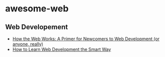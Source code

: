 # awesome-web

## Web Developement
  - [How the Web Works: A Primer for Newcomers to Web Development (or anyone, really)](https://medium.freecodecamp.com/how-the-web-works-a-primer-for-newcomers-to-web-development-or-anyone-really-b4584e63585c)
  - [How to Learn Web Development the Smart Way](http://blog.thefirehoseproject.com/posts/nodejs-vs-rails/)
